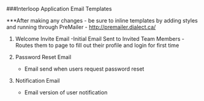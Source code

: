 ###Interloop Application Email Templates


***After making any changes - be sure to inline templates by adding styles and running through PreMailer - http://premailer.dialect.ca/


1. Welcome Invite Email
	-Initial Email Sent to Invited Team Members - Routes them to page to fill out their profile and login for first time

2. Password Reset Email
	- Email send when users request password reset

3. Notification Email
	- Email version of user notification

